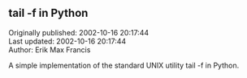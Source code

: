 ## tail -f in Python  
Originally published: 2002-10-16 20:17:44  
Last updated: 2002-10-16 20:17:44  
Author: Erik Max Francis  
  
A simple implementation of the standard UNIX utility tail -f in Python.